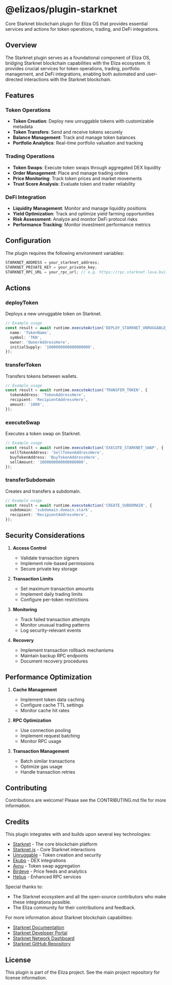 # @elizaos/plugin-starknet

Core Starknet blockchain plugin for Eliza OS that provides essential services and actions for token operations, trading, and DeFi integrations.

## Overview

The Starknet plugin serves as a foundational component of Eliza OS, bridging Starknet blockchain capabilities with the Eliza ecosystem. It provides crucial services for token operations, trading, portfolio management, and DeFi integrations, enabling both automated and user-directed interactions with the Starknet blockchain.

## Features

### Token Operations

- **Token Creation**: Deploy new unruggable tokens with customizable metadata
- **Token Transfers**: Send and receive tokens securely
- **Balance Management**: Track and manage token balances
- **Portfolio Analytics**: Real-time portfolio valuation and tracking

### Trading Operations

- **Token Swaps**: Execute token swaps through aggregated DEX liquidity
- **Order Management**: Place and manage trading orders
- **Price Monitoring**: Track token prices and market movements
- **Trust Score Analysis**: Evaluate token and trader reliability

### DeFi Integration

- **Liquidity Management**: Monitor and manage liquidity positions
- **Yield Optimization**: Track and optimize yield farming opportunities
- **Risk Assessment**: Analyze and monitor DeFi protocol risks
- **Performance Tracking**: Monitor investment performance metrics

## Configuration

The plugin requires the following environment variables:

```typescript
STARKNET_ADDRESS = your_starknet_address;
STARKNET_PRIVATE_KEY = your_private_key;
STARKNET_RPC_URL = your_rpc_url; // e.g. https://rpc.starknet.lava.build
```

## Actions

### deployToken

Deploys a new unruggable token on Starknet.

```typescript
// Example usage
const result = await runtime.executeAction('DEPLOY_STARKNET_UNRUGGABLE_MEME_TOKEN', {
  name: 'TokenName',
  symbol: 'TKN',
  owner: 'OwnerAddressHere',
  initialSupply: '1000000000000000000',
});
```

### transferToken

Transfers tokens between wallets.

```typescript
// Example usage
const result = await runtime.executeAction('TRANSFER_TOKEN', {
  tokenAddress: 'TokenAddressHere',
  recipient: 'RecipientAddressHere',
  amount: '1000',
});
```

### executeSwap

Executes a token swap on Starknet.

```typescript
// Example usage
const result = await runtime.executeAction('EXECUTE_STARKNET_SWAP', {
  sellTokenAddress: 'SellTokenAddressHere',
  buyTokenAddress: 'BuyTokenAddressHere',
  sellAmount: '1000000000000000000',
});
```

### transferSubdomain

Creates and transfers a subdomain.

```typescript
// Example usage
const result = await runtime.executeAction('CREATE_SUBDOMAIN', {
  subdomain: 'subdomain.domain.stark',
  recipient: 'RecipientAddressHere',
});
```

## Security Considerations

1. **Access Control**

   - Validate transaction signers
   - Implement role-based permissions
   - Secure private key storage

2. **Transaction Limits**

   - Set maximum transaction amounts
   - Implement daily trading limits
   - Configure per-token restrictions

3. **Monitoring**

   - Track failed transaction attempts
   - Monitor unusual trading patterns
   - Log security-relevant events

4. **Recovery**
   - Implement transaction rollback mechanisms
   - Maintain backup RPC endpoints
   - Document recovery procedures

## Performance Optimization

1. **Cache Management**

   - Implement token data caching
   - Configure cache TTL settings
   - Monitor cache hit rates

2. **RPC Optimization**

   - Use connection pooling
   - Implement request batching
   - Monitor RPC usage

3. **Transaction Management**
   - Batch similar transactions
   - Optimize gas usage
   - Handle transaction retries

## Contributing

Contributions are welcome! Please see the CONTRIBUTING.md file for more information.

## Credits

This plugin integrates with and builds upon several key technologies:

- [Starknet](https://starknet.io/) - The core blockchain platform
- [Starknet.js](https://github.com/starknet-io/starknet.js) - Core Starknet interactions
- [Unruggable](https://unruggable.meme/) - Token creation and security
- [Ekubo](https://www.ekubo.org/) - DEX integrations
- [Avnu](https://avnu.fi/) - Token swap aggregation
- [Birdeye](https://birdeye.so/) - Price feeds and analytics
- [Helius](https://helius.xyz/) - Enhanced RPC services

Special thanks to:

- The Starknet ecosystem and all the open-source contributors who make these integrations possible.
- The Eliza community for their contributions and feedback.

For more information about Starknet blockchain capabilities:

- [Starknet Documentation](https://docs.starknet.io/)
- [Starknet Developer Portal](https://starknet.io/developers)
- [Starknet Network Dashboard](https://starknet.io/dashboard)
- [Starknet GitHub Repository](https://github.com/starkware-libs/starknet)

## License

This plugin is part of the Eliza project. See the main project repository for license information.
